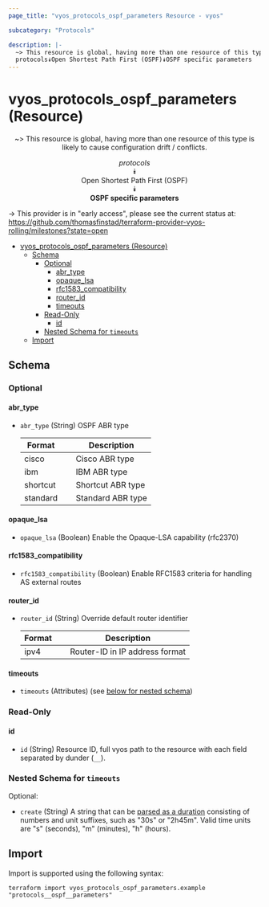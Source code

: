 ```yaml
---
page_title: "vyos_protocols_ospf_parameters Resource - vyos"

subcategory: "Protocols"

description: |-
  ~> This resource is global, having more than one resource of this type is likely to cause configuration drift / conflicts.
  protocols⯯Open Shortest Path First (OSPF)⯯OSPF specific parameters
---
```


# vyos_protocols_ospf_parameters (Resource)
<center>

~> This resource is global, having more than one resource of this type is likely to cause configuration drift / conflicts.

*protocols*  
⯯  
Open Shortest Path First (OSPF)  
⯯  
**OSPF specific parameters**


</center>

-> This provider is in "early access", please see the current status at: https://github.com/thomasfinstad/terraform-provider-vyos-rolling/milestones?state=open

<!--TOC-->

- [vyos_protocols_ospf_parameters (Resource)](#vyos_protocols_ospf_parameters-resource)
  - [Schema](#schema)
    - [Optional](#optional)
      - [abr_type](#abr_type)
      - [opaque_lsa](#opaque_lsa)
      - [rfc1583_compatibility](#rfc1583_compatibility)
      - [router_id](#router_id)
      - [timeouts](#timeouts)
    - [Read-Only](#read-only)
      - [id](#id)
    - [Nested Schema for `timeouts`](#nested-schema-for-timeouts)
  - [Import](#import)

<!--TOC-->

<!-- schema generated by tfplugindocs -->
## Schema

### Optional

#### abr_type
- `abr_type` (String) OSPF ABR type

    |  Format    &emsp;|  Description        |
    |------------|---------------------|
    |  cisco     &emsp;|  Cisco ABR type     |
    |  ibm       &emsp;|  IBM ABR type       |
    |  shortcut  &emsp;|  Shortcut ABR type  |
    |  standard  &emsp;|  Standard ABR type  |
#### opaque_lsa
- `opaque_lsa` (Boolean) Enable the Opaque-LSA capability (rfc2370)
#### rfc1583_compatibility
- `rfc1583_compatibility` (Boolean) Enable RFC1583 criteria for handling AS external routes
#### router_id
- `router_id` (String) Override default router identifier

    |  Format  &emsp;|  Description                     |
    |----------|----------------------------------|
    |  ipv4    &emsp;|  Router-ID in IP address format  |
#### timeouts
- `timeouts` (Attributes) (see [below for nested schema](#nestedatt--timeouts))

### Read-Only

#### id
- `id` (String) Resource ID, full vyos path to the resource with each field separated by dunder (`__`).

<a id="nestedatt--timeouts"></a>
### Nested Schema for `timeouts`

Optional:

- `create` (String) A string that can be [parsed as a duration](https://pkg.go.dev/time#ParseDuration) consisting of numbers and unit suffixes, such as &#34;30s&#34; or &#34;2h45m&#34;. Valid time units are &#34;s&#34; (seconds), &#34;m&#34; (minutes), &#34;h&#34; (hours).

## Import

Import is supported using the following syntax:

```shell
terraform import vyos_protocols_ospf_parameters.example "protocols__ospf__parameters"
```
